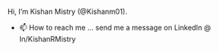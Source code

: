 Hi, I’m Kishan Mistry (@Kishanm01).

- 📫 How to reach me ... send me a message on LinkedIn @ ln/KishanRMistry

<!---
Kishanm01/Kishanm01 is a ✨ special ✨ repository because its `README.md` (this file) appears on your GitHub profile.
You can click the Preview link to take a look at your changes.
--->
